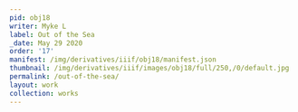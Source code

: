 ```yaml
---
pid: obj18
writer: Myke L
label: Out of the Sea
_date: May 29 2020
order: '17'
manifest: /img/derivatives/iiif/obj18/manifest.json
thumbnail: /img/derivatives/iiif/images/obj18/full/250,/0/default.jpg
permalink: /out-of-the-sea/
layout: work
collection: works
---
```

